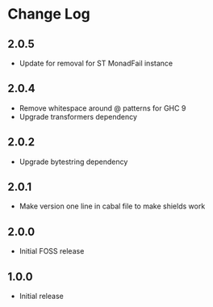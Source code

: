 # Change Log

## 2.0.5

* Update for removal for ST MonadFail instance

## 2.0.4

* Remove whitespace around @ patterns for GHC 9
* Upgrade transformers dependency

## 2.0.2

* Upgrade bytestring dependency

## 2.0.1

* Make version one line in cabal file to make shields work

## 2.0.0

* Initial FOSS release

## 1.0.0

* Initial release
